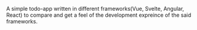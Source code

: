 A simple todo-app written in different frameworks(Vue, Svelte, Angular, React) to compare and get a feel of the development expreince of the said frameworks.
